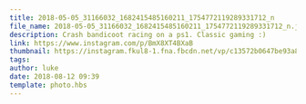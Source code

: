 ```yaml
---
title: 2018-05-05_31166032_1682415485160211_1754772119289331712_n
file_name: 2018-05-05_31166032_1682415485160211_1754772119289331712_n.jpg
description: Crash bandicoot racing on a ps1. Classic gaming :)
link: https://www.instagram.com/p/BmX8XT4BXaB
thumbnail: https://instagram.fkul8-1.fna.fbcdn.net/vp/c13572b0647be93a86f990597890b8f4/5BFB43A3/t51.2885-15/sh0.08/e35/s640x640/38187993_1638538706275851_6297117282292203520_n.jpg?ig_cache_key=MTg0NDIwODA1NzExMTExNTM5Mw%3D%3D.2
tags: 
author: luke
date: 2018-08-12 09:39
template: photo.hbs
---
```

